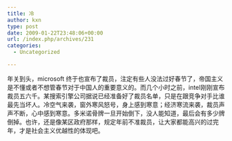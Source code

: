 ```yaml
---
title: 冷
author: kxn
type: post
date: 2009-01-22T23:48:06+00:00
url: /index.php/archives/231
categories:
  - Uncategorized

---
```

年关到头，microsoft 终于也宣布了裁员，注定有些人没法过好春节了，帝国主义是不懂或者不想管春节对于中国人的重要意义的。而几个小时之前，intel刚刚宣布裁员五六千。某搜索引擎公司据说已经准备好了裁员名单，只是在跟竞争对手比谁最先当坏人。冷空气来袭，窗外寒风怒号，身上感到寒意；经济寒流来袭，裁员声声不断，心中感到寒意。多米诺骨牌一旦开始倒下，没人能知道，最后会有多少牌倒掉。也许，还是像某区政府那样，规定年前不准裁员，让大家都能高兴的过完年，才是社会主义优越性的体现吧。